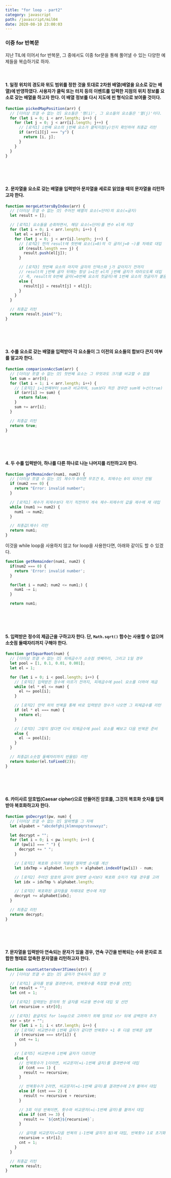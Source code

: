 ```yaml
---
title: "for loop - part2"
category: javascript
path: /javascript/mil04
date: 2020-08-10 23:00:03
---
```


### 이중 for 반복문

지난 TIL에 이어서 for 반복문, 그 중에서도 이중 for문을 통해 풀어낼 수 있는 다양한 예제들을 복습하기로 하자.
<br>
<br>
<br>

#### 1. 일정 위치의 경도와 위도 범위를 정한 것을 토대로 2차원 배열(배열을 요소로 갖는 배열)에 반영하였다. 사용자가 클릭 또는 터치 등의 이벤트를 입력한 지점의 위치 정보를 요소로 갖는 배열을 하고자 한다. 이 배열 정보를 다시 지도에 핀 형식으로 보여줄 것이다.

```js
function pickedMapPosition(arr) {
  // [더이상 쪼갤 수 없는 것] 요소들은 '행(i)', 그 요소들의 요소들은 '열(j)'이다.
  for (let i = 0; i < arr.length; i++) {
    for (let j = 0; j < arr[i].length; j++) {
      // [로직1] i번째 요소의 j번째 요소가 클릭지점(y)인지 확인하여 최종값 리턴
      if (arr[i][j] === "y") {
        return [i, j];
      }
    }
  }
}
```

<br>
<br>
<br>

#### 2. 문자열을 요소로 갖는 배열을 입력받아 문자열을 세로로 읽었을 때의 문자열을 리턴하고자 한다.

```js
function mergeLettersByIndex(arr) {
  // [더이상 쪼갤 수 없는 것] 주어진 배열의 요소(=단어)의 요소(=글자)
  let result = [];

  // [로직1] 요소들을 순회하면서, 해당 요소(=단어)를 변수 el에 저장
  for (let i = 0; i < arr.length; i++) {
    let el = arr[i];
    for (let j = 0; j < arr[i].length; j++) {
      // [로직2] 먼저 result에 첫번째 요소(i=0)의 각 글자(j=0 ~)를 차례로 대입
      if (result.length === j) {
        result.push(el[j]);
      }

      // [로직3] 첫번째 요소의 마지막 글자의 인덱스와 j가 같아지기 전까지
      // result의 j번째 글자 뒤에는 항상 i=1인 el의 j번째 글자가 따라오도록 대입
      // 즉, result의 0번째 글자(=0번째 요소의 첫글자)에 1번째 요소의 첫글자가 붙음
      else {
        result[j] = result[j] + el[j];
      }
    }
  }

  // 최종값 리턴
  return result.join("");
}
```

<br>
<br>
<br>

#### 3. 수를 요소로 갖는 배열을 입력받아 각 요소들이 그 이전의 요소들의 합보다 큰지 여부를 알고자 한다.

```js
function comparisonAccSum(arr) {
  // [더이상 쪼갤 수 없는 것] 첫번째 요소는 그 무엇과도 크기를 비교할 수 없음
  let sum = arr[0];
  for (let i = 1; i < arr.length; i++) {
    // [로직1] i=1번째부터 sum과 비교하여, sum보다 작은 경우만 sum에 누산(true)
    if (arr[i] >= sum) {
      return false;
    }
    sum += arr[i];
  }

  // 최종값 리턴
  return true;
}
```

<br>
<br>
<br>

#### 4. 두 수를 입력받아, 하나를 다른 하나로 나눈 나머지를 리턴하고자 한다.

```js
function getRemainder(num1, num2) {
  // [더이상 쪼갤 수 없는 것] 제수가 0이면 무조건 0, 피제수는 0이 되어선 안됨
  if (num2 === 0) {
    return "Error: invalid number";
  }

  // [로직1] 제수가 피제수보다 작기 직전까지 계속 제수-피제수의 값을 제수에 재 대입
  while (num1 >= num2) {
    num1 -= num2;
  }

  // 최종값(제수) 리턴
  return num1;
}
```

이것을 while loop을 사용하지 않고 for loop을 사용한다면, 아래와 같이도 할 수 있겠다.

```js
function getRemainder(num1, num2) {
  if(num2 === 0) {
    return 'Error: invalid number';
  }

  for(let i = num2; num2 <= num1;) {
    num1 -= i;
  }

  return num1;
```

<br>
<br>
<br>

#### 5. 입력받은 정수의 제곱근을 구하고자 한다. 단, `Math.sqrt()` 함수는 사용할 수 없으며 소숫점 둘때자리까지 구해야 한다.

```js
function getSquarRoot(num) {
  // [더이상 쪼갤 수 없는 것] 피제곱수가 소숫점 셋째자리, 그리고 1일 경우
  let pool = [1, 0.1, 0.01, 0.001];
  let el = 1;

  for (let i = 0; i < pool.length; i++) {
    // [로직1] 입력받은 정수에 이르기 전까지, 피제곱수에 pool 요소를 더하여 제곱
    while (el * el <= num) {
      el += pool[i];
    }

    // [로직2] 만약 위의 반복을 통해 바로 입력받은 정수가 나오면 그 피제곱수를 리턴
    if (el * el === num) {
      return el;
    }

    // [로직3] 그렇지 않다면 다시 피제곱수에 pool 요소를 빼보고 다음 반복문 준비
    else {
      el -= pool[i];
    }
  }

  // 최종값(소숫점 둘째자리까지 반올림) 리턴
  return Number(el.toFixed(2));
}
```

<br>
<br>
<br>

#### 6. 카이사르 암호법(Caesar cipher)으로 만들어진 암호를, 그것의 복호화 숫자를 입력받아 복호화하고자 한다.

```js
function goDecrypt(pw, num) {
  // [더이상 쪼갤 수 없는 것] 알파벳들 그 자체
  let alpabet = "abcdefghijklmnopqrstuvwxyz";

  let decrypt = "";
  for (let i = 0; i < pw.length; i++) {
    if (pw[i] === " ") {
      decrypt += " ";
    }

    // [로직1] 복호화 숫자가 적용된 알파벳 순서를 계산
    let idxTmp = alphabet.length + alphabet.indexOf(pw[i]) - num;

    // [로직2] 주어진 암호의 글자의 알파벳 순서보다 복호화 숫자가 작을 경우를 고려
    let idx = idxTmp % alphabet.length;

    // [로직3] 복호화된 글자들을 차례대로 변수에 저장
    decrypt += alphabet[idx];
  }

  // 최종값 리턴
  return decrypt;
}
```

<br>
<br>
<br>
  
#### 7. 문자열을 입력받아 연속되는 문자가 있을 경우, 연속 구간을 반복되는 수와 문자로 조합한 형태로 압축한 문자열을 리턴하고자 한다.

```js
function countLettersOver3Times(str) {
  // [더이상 쪼갤 수 없는 것] 글자가 연속되지 않은 것

  // [로직1] 글자를 받을 결과변수와, 반복횟수를 측정할 변수를 선언
  let result = "";
  let cnt = 1;

  // [로직2] 입력받는 문자의 첫 글자를 비교용 변수에 대입 및 선언
  let recursive = str[0];

  // [로직3] 끝글자도 for loop으로 고려하기 위해 임의로 str 뒤에 공백문자 추가
  str = str + "";
  for (let i = 1; i < str.length; i++) {
    // [로직4] 비교변수와 i번째 글자가 같다면 반복횟수 +1 후 다음 반복문 실행
    if (recursive === str[i]) {
      cnt += 1;
    }

    // [로직5] 비교변수와 i번째 글자가 다르다면
    else {
      // 반복횟수가 1이라면, 비교문자(=i-1번째 글자)를 결과변수에 대입
      if (cnt === 1) {
        result += recursive;
      }

      // 반복횟수가 2라면, 비교문자(=i-1번째 글자)를 결과변수에 2개 붙여서 대입
      else if (cnt === 2) {
        result += recursive + recursive;
      }

      // 3회 이상 반복이면, 횟수와 비교문자(=i-1번째 글자)를 붙여서 대입
      else if (cnt >= 3) {
        result += `${cnt}${recursive}`;
      }

      // 글자를 비교문자(=다음 반복의 i-1번째 글자가 됨)에 대입, 반복횟수 1로 초기화
      recursive = str[i];
      cnt = 1;
    }
  }

  // 최종값 리턴
  return result;
}
```
